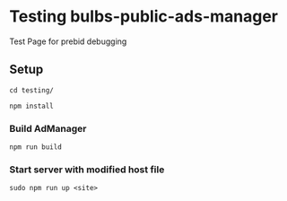 # Testing bulbs-public-ads-manager

Test Page for prebid debugging

## Setup

```cd testing/```

```npm install```


### Build AdManager

```npm run build```

### Start server with modified host file

```sudo npm run up <site>```
